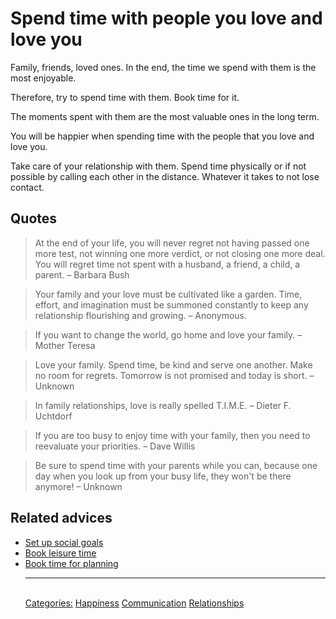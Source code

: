 # Spend time with people you love and love you

Family, friends, loved ones. In the end, the time we spend with them is the most enjoyable.

Therefore, try to spend time with them. Book time for it.

The moments spent with them are the most valuable ones in the long term.

You will be happier when spending time with the people that you love and love you.

Take care of your relationship with them. Spend time physically or if not possible by calling each other in the distance. Whatever it takes to not lose contact.

## Quotes

> At the end of your life, you will never regret not having passed one more test, not winning one more verdict, or not closing one more deal. You will regret time not spent with a husband, a friend, a child, a parent. – Barbara Bush

> Your family and your love must be cultivated like a garden. Time, effort, and imagination must be summoned constantly to keep any relationship flourishing and growing. – Anonymous.

> If you want to change the world, go home and love your family. – Mother Teresa

> Love your family. Spend time, be kind and serve one another. Make no room for regrets. Tomorrow is not promised and today is short. – Unknown

> In family relationships, love is really spelled T.I.M.E. – Dieter F. Uchtdorf

> If you are too busy to enjoy time with your family, then you need to reevaluate your priorities. – Dave Willis

> Be sure to spend time with your parents while you can, because one day when you look up from your busy life, they won't be there anymore! – Unknown


## Related advices

- [Set up social goals](../Set%20up%20social%20goals/index.md)
- [Book leisure time](../Book%20leisure%20time/index.md)
- [Book time for planning](../Book%20time%20for%20planning/index.md)<hr/><br/>[Categories:](../Categories/index.md) [Happiness](../Categories/Happiness.md) [Communication](../Categories/Communication.md) [Relationships](../Categories/Relationships.md)